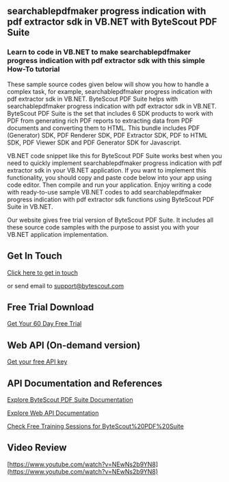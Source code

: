 ## searchablepdfmaker progress indication with pdf extractor sdk in VB.NET with ByteScout PDF Suite

### Learn to code in VB.NET to make searchablepdfmaker progress indication with pdf extractor sdk with this simple How-To tutorial

These sample source codes given below will show you how to handle a complex task, for example, searchablepdfmaker progress indication with pdf extractor sdk in VB.NET. ByteScout PDF Suite helps with searchablepdfmaker progress indication with pdf extractor sdk in VB.NET. ByteScout PDF Suite is the set that includes 6 SDK products to work with PDF from generating rich PDF reports to extracting data from PDF documents and converting them to HTML. This bundle includes PDF (Generator) SDK, PDF Renderer SDK, PDF Extractor SDK, PDF to HTML SDK, PDF Viewer SDK and PDF Generator SDK for Javascript.

VB.NET code snippet like this for ByteScout PDF Suite works best when you need to quickly implement searchablepdfmaker progress indication with pdf extractor sdk in your VB.NET application. If you want to implement this functionality, you should copy and paste code below into your app using code editor. Then compile and run your application. Enjoy writing a code with ready-to-use sample VB.NET codes to add searchablepdfmaker progress indication with pdf extractor sdk functions using ByteScout PDF Suite in VB.NET.

Our website gives free trial version of ByteScout PDF Suite. It includes all these source code samples with the purpose to assist you with your VB.NET application implementation.

## Get In Touch

[Click here to get in touch](https://bytescout.zendesk.com/hc/en-us/requests/new?subject=ByteScout%20PDF%20Suite%20Question)

or send email to [support@bytescout.com](mailto:support@bytescout.com?subject=ByteScout%20PDF%20Suite%20Question) 

## Free Trial Download

[Get Your 60 Day Free Trial](https://bytescout.com/download/web-installer?utm_source=github-readme)

## Web API (On-demand version)

[Get your free API key](https://pdf.co/documentation/api?utm_source=github-readme)

## API Documentation and References

[Explore ByteScout PDF Suite Documentation](https://bytescout.com/documentation/index.html?utm_source=github-readme)

[Explore Web API Documentation](https://pdf.co/documentation/api?utm_source=github-readme)

[Check Free Training Sessions for ByteScout%20PDF%20Suite](https://academy.bytescout.com/)

## Video Review

[https://www.youtube.com/watch?v=NEwNs2b9YN8](https://www.youtube.com/watch?v=NEwNs2b9YN8)